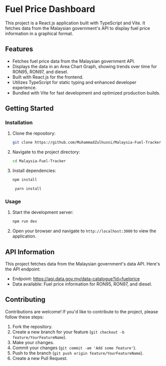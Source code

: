 # Fuel Price Dashboard

This project is a React.js application built with TypeScript and Vite. It fetches data from the Malaysian government's API to display fuel price information in a graphical format.

## Features

- Fetches fuel price data from the Malaysian government API.
- Displays the data in an Area Chart Graph, showing trends over time for RON95, RON97, and diesel.
- Built with React.js for the frontend.
- Utilizes TypeScript for static typing and enhanced developer experience.
- Bundled with Vite for fast development and optimized production builds.

## Getting Started

### Installation

1. Clone the repository:

    ```bash
    git clone https://github.com/MuhammadZulhusni/Malaysia-Fuel-Tracker.git
    ```

2. Navigate to the project directory:

    ```bash
    cd Malaysia-Fuel-Tracker
    ```

3. Install dependencies:

    ```bash
    npm install
    ```
   ```bash
    yarn install
    ```

### Usage

1. Start the development server:

    ```bash
    npm run dev
    ```

2. Open your browser and navigate to `http://localhost:3000` to view the application.

## API Information

This project fetches data from the Malaysian government's data API. Here's the API endpoint:

- Endpoint: https://api.data.gov.my/data-catalogue?id=fuelprice
- Data available: Fuel price information for RON95, RON97, and diesel.

## Contributing

Contributions are welcome! If you'd like to contribute to the project, please follow these steps:

1. Fork the repository.
2. Create a new branch for your feature (`git checkout -b feature/YourFeatureName`).
3. Make your changes.
4. Commit your changes (`git commit -am 'Add some feature'`).
5. Push to the branch (`git push origin feature/YourFeatureName`).
6. Create a new Pull Request.
